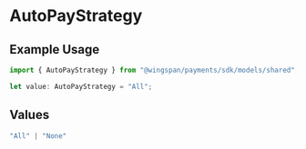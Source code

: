 # AutoPayStrategy

## Example Usage

```typescript
import { AutoPayStrategy } from "@wingspan/payments/sdk/models/shared";

let value: AutoPayStrategy = "All";
```

## Values

```typescript
"All" | "None"
```